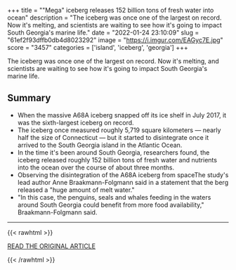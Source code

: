 +++
title = "\"Mega\" iceberg releases 152 billion tons of fresh water into ocean"
description = "The iceberg was once one of the largest on record. Now it's melting, and scientists are waiting to see how it's going to impact South Georgia's marine life."
date = "2022-01-24 23:10:09"
slug = "61ef2f93dffb0db4d8023292"
image = "https://i.imgur.com/EAGyc7E.jpg"
score = "3457"
categories = ['island', 'iceberg', 'georgia']
+++

The iceberg was once one of the largest on record. Now it's melting, and scientists are waiting to see how it's going to impact South Georgia's marine life.

## Summary

- When the massive A68A iceberg snapped off its ice shelf in July 2017, it was the sixth-largest iceberg on record.
- The iceberg once measured roughly 5,719 square kilometers — nearly half the size of Connecticut — but it started to disintegrate once it arrived to the South Georgia island in the Atlantic Ocean.
- In the time it's been around South Georgia, researchers found, the iceberg released roughly 152 billion tons of fresh water and nutrients into the ocean over the course of about three months.
- Observing the disintegration of the A68A iceberg from spaceThe study's lead author Anne Braakmann-Folgmann said in a statement that the berg released a "huge amount of melt water."
- "In this case, the penguins, seals and whales feeding in the waters around South Georgia could benefit from more food availability," Braakmann-Folgmann said.

---

{{< rawhtml >}}
  <p class="article-category">
    <a target="_blank" href="https://www.cbsnews.com/news/iceberg-a68a-152-billion-tons-fresh-water-ocean/">READ THE ORIGINAL ARTICLE</a>
  </p>
{{< /rawhtml >}}
